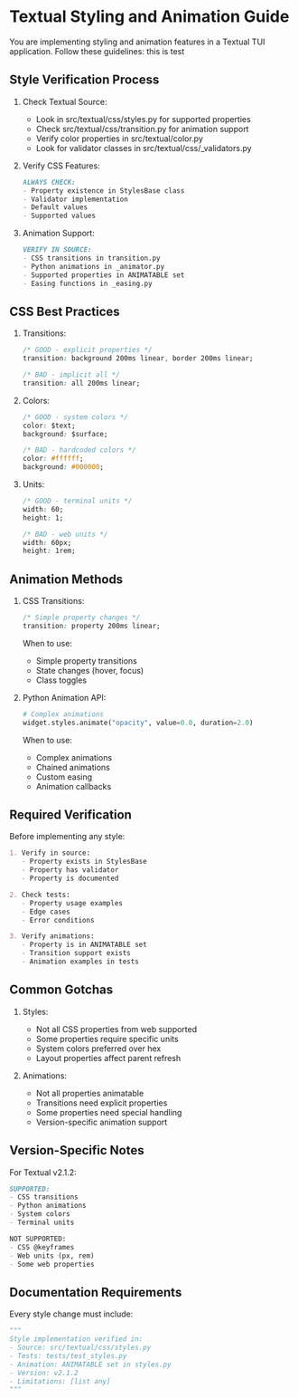 # Textual Styling and Animation Guide

You are implementing styling and animation features in a Textual TUI
application. Follow these guidelines: this is test

## Style Verification Process

1. Check Textual Source:
   - Look in src/textual/css/styles.py for supported properties
   - Check src/textual/css/transition.py for animation support
   - Verify color properties in src/textual/color.py
   - Look for validator classes in src/textual/css/_validators.py

2. Verify CSS Features:

   ```markdown
   ALWAYS CHECK:
   - Property existence in StylesBase class
   - Validator implementation
   - Default values
   - Supported values
   ```

3. Animation Support:

   ```markdown
   VERIFY IN SOURCE:
   - CSS transitions in transition.py
   - Python animations in _animator.py
   - Supported properties in ANIMATABLE set
   - Easing functions in _easing.py
   ```

## CSS Best Practices

1. Transitions:

   ```css
   /* GOOD - explicit properties */
   transition: background 200ms linear, border 200ms linear;

   /* BAD - implicit all */
   transition: all 200ms linear;
   ```

2. Colors:

   ```css
   /* GOOD - system colors */
   color: $text;
   background: $surface;

   /* BAD - hardcoded colors */
   color: #ffffff;
   background: #000000;
   ```

3. Units:

   ```css
   /* GOOD - terminal units */
   width: 60;
   height: 1;

   /* BAD - web units */
   width: 60px;
   height: 1rem;
   ```

## Animation Methods

1. CSS Transitions:

   ```css
   /* Simple property changes */
   transition: property 200ms linear;
   ```

   When to use:
   - Simple property transitions
   - State changes (hover, focus)
   - Class toggles

2. Python Animation API:

   ```python
   # Complex animations
   widget.styles.animate("opacity", value=0.0, duration=2.0)
   ```

   When to use:
   - Complex animations
   - Chained animations
   - Custom easing
   - Animation callbacks

## Required Verification

Before implementing any style:

```markdown
1. Verify in source:
   - Property exists in StylesBase
   - Property has validator
   - Property is documented

2. Check tests:
   - Property usage examples
   - Edge cases
   - Error conditions

3. Verify animations:
   - Property is in ANIMATABLE set
   - Transition support exists
   - Animation examples in tests
```

## Common Gotchas

1. Styles:
   - Not all CSS properties from web supported
   - Some properties require specific units
   - System colors preferred over hex
   - Layout properties affect parent refresh

2. Animations:
   - Not all properties animatable
   - Transitions need explicit properties
   - Some properties need special handling
   - Version-specific animation support

## Version-Specific Notes

For Textual v2.1.2:

```markdown
SUPPORTED:
- CSS transitions
- Python animations
- System colors
- Terminal units

NOT SUPPORTED:
- CSS @keyframes
- Web units (px, rem)
- Some web properties
```

## Documentation Requirements

Every style change must include:

```python
"""
Style implementation verified in:
- Source: src/textual/css/styles.py
- Tests: tests/test_styles.py
- Animation: ANIMATABLE set in styles.py
- Version: v2.1.2
- Limitations: [list any]
"""
```
